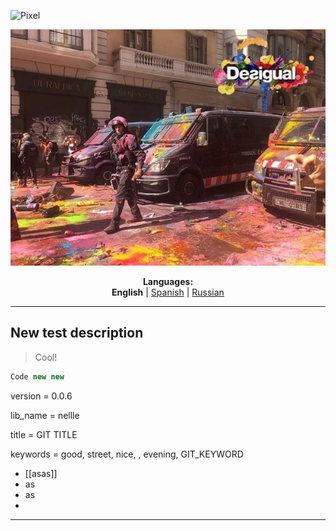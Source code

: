 ![Pixel](http://127.0.0.1:8000/api/repos/pixel/29.png)<p align="center"><img src="https://github.com/markolofsen/nellle/blob/master/.banners/banner_en.jpg?raw=1" /></p>
<p align="center"><b>Languages:</b><br /><b>English</b> | <a href="https://github.com/markolofsen/nellle/blob/master/README_es.md">Spanish</a> | <a href="https://github.com/markolofsen/nellle/blob/master/README_ru.md">Russian</a></p>

---

## New test description

> Cool!

```javascript
Code new new
```

version = 0.0.6

lib_name = nellle

title = GIT TITLE

keywords = good, street, nice, , evening, GIT_KEYWORD

* [[asas]]
* as
* as
* 

---


